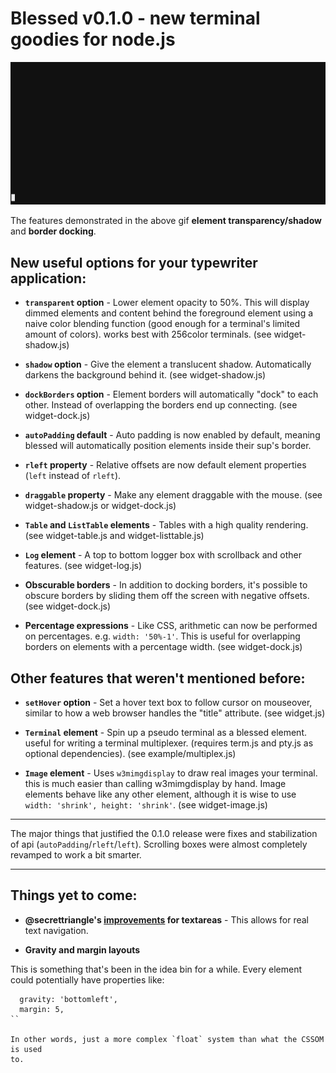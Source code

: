 # Blessed v0.1.0 - new terminal goodies for node.js

![blessed](https://raw.githubusercontent.com/chjj/blessed/master/img/v0.1.0-3.gif)

The features demonstrated in the above gif __element transparency/shadow__ and
__border docking__.

## New useful options for your typewriter application:

- __`transparent` option__ - Lower element opacity to 50%. This will display
  dimmed elements and content behind the foreground element using a naive color
  blending function (good enough for a terminal's limited amount of colors).
  works best with 256color terminals. (see widget-shadow.js)

- __`shadow` option__ - Give the element a translucent shadow. Automatically
  darkens the background behind it. (see widget-shadow.js)

- __`dockBorders` option__ - Element borders will automatically "dock" to each
  other. Instead of overlapping the borders end up connecting. (see
  widget-dock.js)

- __`autoPadding` default__ - Auto padding is now enabled by default, meaning
  blessed will automatically position elements inside their sup's border.

- __`rleft` property__ - Relative offsets are now default element properties
  (`left` instead of `rleft`).

- __`draggable` property__ - Make any element draggable with the mouse. (see
  widget-shadow.js or widget-dock.js)

- __`Table` and `ListTable` elements__ - Tables with a high quality rendering.
  (see widget-table.js and widget-listtable.js)

- __`Log` element__ - A top to bottom logger box with scrollback and other
  features. (see widget-log.js)

- __Obscurable borders__ - In addition to docking borders, it's possible to
  obscure borders by sliding them off the screen with negative offsets. (see
  widget-dock.js)

- __Percentage expressions__ - Like CSS, arithmetic can now be performed on
  percentages. e.g. `width: '50%-1'`. This is useful for overlapping borders on
  elements with a percentage width. (see widget-dock.js)

## Other features that weren't mentioned before:

- __`setHover` option__ - Set a hover text box to follow cursor on mouseover,
  similar to how a web browser handles the "title" attribute. (see widget.js)

- __`Terminal` element__ - Spin up a pseudo terminal as a blessed element.
  useful for writing a terminal multiplexer. (requires term.js and pty.js as
  optional dependencies). (see example/multiplex.js)

- __`Image` element__ - Uses `w3mimgdisplay` to draw real images your terminal.
  this is much easier than calling w3mimgdisplay by hand. Image elements behave
  like any other element, although it is wise to use `width: 'shrink', height:
  'shrink'`. (see widget-image.js)

---

The major things that justified the 0.1.0 release were fixes and stabilization
of api (`autoPadding`/`rleft`/`left`). Scrolling boxes were almost completely
revamped to work a bit smarter.

---

## Things yet to come:

- __@secrettriangle's [improvements](https://github.com/slap-editor/slap) for
  textareas__ - This allows for real text navigation.

- __Gravity and margin layouts__

This is something that's been in the idea bin for a while. Every element could
potentially have properties like:

```
  gravity: 'bottomleft',
  margin: 5,
``

In other words, just a more complex `float` system than what the CSSOM is used
to.
